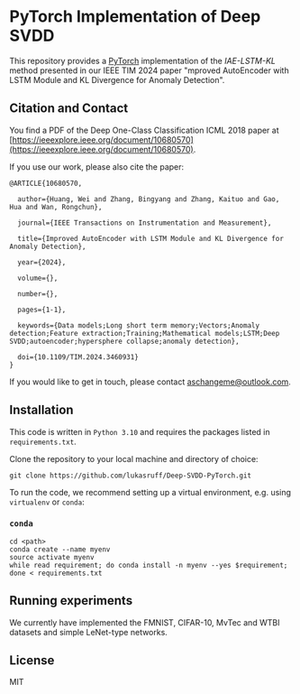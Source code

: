 # PyTorch Implementation of Deep SVDD
This repository provides a [PyTorch](https://pytorch.org/) implementation of the *IAE-LSTM-KL* method presented in our
IEEE TIM 2024 paper "mproved AutoEncoder with LSTM Module and KL Divergence for Anomaly Detection".


## Citation and Contact
You find a PDF of the Deep One-Class Classification ICML 2018 paper at 
[https://ieeexplore.ieee.org/document/10680570](https://ieeexplore.ieee.org/document/10680570).

If you use our work, please also cite the paper:
```
@ARTICLE{10680570,

  author={Huang, Wei and Zhang, Bingyang and Zhang, Kaituo and Gao, Hua and Wan, Rongchun},

  journal={IEEE Transactions on Instrumentation and Measurement}, 

  title={Improved AutoEncoder with LSTM Module and KL Divergence for Anomaly Detection}, 

  year={2024},

  volume={},

  number={},

  pages={1-1},

  keywords={Data models;Long short term memory;Vectors;Anomaly detection;Feature extraction;Training;Mathematical models;LSTM;Deep SVDD;autoencoder;hypersphere collapse;anomaly detection},

  doi={10.1109/TIM.2024.3460931}
}
```

If you would like to get in touch, please contact [aschangeme@outlook.com](mailto:aschangeme@outlook.com).


## Installation
This code is written in `Python 3.10` and requires the packages listed in `requirements.txt`.

Clone the repository to your local machine and directory of choice:
```
git clone https://github.com/lukasruff/Deep-SVDD-PyTorch.git
```

To run the code, we recommend setting up a virtual environment, e.g. using `virtualenv` or `conda`:

### `conda`
```
cd <path>
conda create --name myenv
source activate myenv
while read requirement; do conda install -n myenv --yes $requirement; done < requirements.txt
```


## Running experiments

We currently have implemented the FMNIST, CIFAR-10, MvTec and WTBI datasets and 
simple LeNet-type networks.

## License
MIT